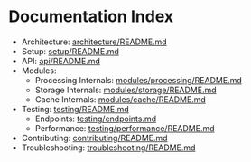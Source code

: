 # Documentation Index

- Architecture: [architecture/README.md](./architecture/README.md)
- Setup: [setup/README.md](./setup/README.md)
- API: [api/README.md](./api/README.md)
- Modules:
  - Processing Internals: [modules/processing/README.md](./modules/processing/README.md)
  - Storage Internals: [modules/storage/README.md](./modules/storage/README.md)
  - Cache Internals: [modules/cache/README.md](./modules/cache/README.md)
- Testing: [testing/README.md](./testing/README.md)
  - Endpoints: [testing/endpoints.md](./testing/endpoints.md)
  - Performance: [testing/performance/README.md](./testing/performance/README.md)
- Contributing: [contributing/README.md](./contributing/README.md)
- Troubleshooting: [troubleshooting/README.md](./troubleshooting/README.md)
